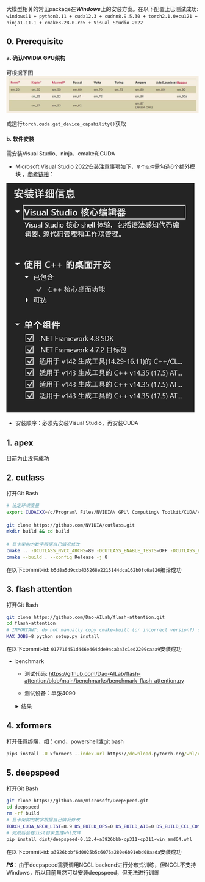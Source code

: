大模型相关的常见package在***Windows***上的安装方案。在以下配置上已测试成功: ```windows11 + python3.11 + cuda12.3 + cudnn8.9.5.30 + torch2.1.0+cu121 + ninja1.11.1 + cmake3.28.0-rc5 + Visual Studio 2022```

## 0. Prerequisite
#### a. 确认NVIDIA GPU架构
可根据下图
![image info](./images/torch_cuda_list.png "torch_cuda_list")

或运行```torch.cuda.get_device_capability()```获取

#### b. 软件安装
需安装Visual Studio、ninja、cmake和CUDA

- Microsoft Visual Studio 2022安装注意事项如下，`单个组件`需勾选6个额外模块 ，[参考链接](https://blog.csdn.net/feking2/article/details/130160845)：

![image info](./images/microsoft_visual_studio_components.png "microsoft_visual_studio_components")

- 安装顺序：必须先安装Visual Studio，再安装CUDA

## 1. apex
目前为止没有成功

## 2. cutlass
打开Git Bash
```bash
# 设定环境变量
export CUDACXX=/c/Program\ Files/NVIDIA\ GPU\ Computing\ Toolkit/CUDA/v12.3/bin/nvcc

git clone https://github.com/NVIDIA/cutlass.git
mkdir build && cd build

# 显卡架构的数字根据自己情况修改
cmake .. -DCUTLASS_NVCC_ARCHS=89 -DCUTLASS_ENABLE_TESTS=OFF -DCUTLASS_ENABLE_LIBRARY=OFF -DCUTLASS_UNITY_BUILD_ENABLED=ON
cmake --build . --config Release -j 8
```
在以下commit-id: `b5d8a5d9ccb435268e2215144dca162b0fc6a826`编译成功

## 3. flash attention
打开Git Bash
```bash
git clone https://github.com/Dao-AILab/flash-attention.git
cd flash-attention
# IMPORTANT: do not manually copy cmake-built (or incorrect version?) cutlass code to flash-attention/csrc/cutlass
MAX_JOBS=8 python setup.py install
```
在以下commit-id: `017716451d446e464dde9aca3a3c1ed2209caaa9`安装成功

- benchmark

  - 测试代码: https://github.com/Dao-AILab/flash-attention/blob/main/benchmarks/benchmark_flash_attention.py

  - 测试设备：单张4090

  <details>
    <summary>结果</summary>
    <table>
      <tr> <td rowspan="2" style="text-align:center">is causal</td>  <td rowspan="2" style="text-align:center">head dim</td> <td rowspan="2" style="text-align:center">batch size</td> <td rowspan="2" style="text-align:center">seq length</td> <td rowspan="2" style="text-align:center">Model</td> <td colspan="3" style="text-align:center">Speed (TFLOPS/s)</td> </tr>
      <tr> <td>fwd</td>  <td>bwd</td>  <td>fwd+bwd</td> </tr>
      <tr> <td>false</td> <td>64</td> <td>32</td> <td>512</td> <td>Flash2</td> <td>149.21</td> <td>91.05</td> <td>102.46</td> </tr>
      <tr> <td>false</td> <td>64</td> <td>32</td> <td>512</td> <td>Pytorch</td> <td>20.04</td> <td>22.91</td> <td>22.01</td> </tr>
      <tr> <td>false</td> <td>64</td> <td>32</td> <td>512</td> <td>xformers.cutlass</td> <td>126.21</td> <td>74.03</td> <td>83.95</td> </tr>
      <tr> <td>false</td> <td>64</td> <td>32</td> <td>512</td> <td>xformers.flash</td> <td>161.29</td> <td>99.23</td> <td>111.49</td> </tr>
      <tr> <td>false</td> <td>64</td> <td>16</td> <td>1024</td> <td>Flash2</td> <td>167.81</td> <td>124.49</td> <td>134.40</td> </tr>
      <tr> <td>false</td> <td>64</td> <td>16</td> <td>1024</td> <td>Pytorch</td> <td>21.43</td> <td>25.68</td> <td>24.30</td> </tr>
      <tr> <td>false</td> <td>64</td> <td>16</td> <td>1024</td> <td>xformers.cutlass</td> <td>132.98</td> <td>78.03</td> <td>88.48</td> </tr>
      <tr> <td>false</td> <td>64</td> <td>16</td> <td>1024</td> <td>xformers.flash</td> <td>164.71</td> <td>124.29</td> <td>133.66</td> </tr>
      <tr> <td>false</td> <td>64</td> <td>8</td> <td>2048</td> <td>Flash2</td> <td>169.75</td> <td>123.30</td> <td>133.76</td> </tr>
      <tr> <td>false</td> <td>64</td> <td>8</td> <td>2048</td> <td>Pytorch</td> <td>25.58</td> <td>27.19</td> <td>26.71</td> </tr>
      <tr> <td>false</td> <td>64</td> <td>8</td> <td>2048</td> <td>xformers.cutlass</td> <td>136.01</td> <td>77.43</td> <td>88.29</td> </tr>
      <tr> <td>false</td> <td>64</td> <td>8</td> <td>2048</td> <td>xformers.flash</td> <td>168.51</td> <td>13.641</td> <td>144.26</td> </tr>
      <tr> <td>false</td> <td>64</td> <td>4</td> <td>4096</td> <td>Flash2</td> <td>141.27</td> <td>142.01</td> <td>141.79</td> </tr>
      <tr> <td>false</td> <td>64</td> <td>4</td> <td>4096</td> <td>Pytorch</td> <td>26.39</td> <td>0.64</td> <td>0.89</td> </tr>
      <tr> <td>false</td> <td>64</td> <td>4</td> <td>4096</td> <td>xformers.cutlass</td> <td>134.51</td> <td>67.28</td> <td>78.49</td> </tr>
      <tr> <td>false</td> <td>64</td> <td>4</td> <td>4096</td> <td>xformers.flash</td> <td>5.52</td> <td>152.40</td> <td>17.71</td> </tr>
      <tr> <td>true</td> <td>64</td> <td>32</td> <td>512</td> <td>Flash2</td> <td>2.13</td> <td>43.81</td> <td>6.65</td> </tr>
      <tr> <td>true</td> <td>64</td> <td>32</td> <td>512</td> <td>Pytorch</td> <td>7.49</td> <td>10.79</td> <td>9.58</td> </tr>
      <tr> <td>true</td> <td>64</td> <td>32</td> <td>512</td> <td>xformers.cutlass</td> <td>100.97</td> <td>56.74</td> <td>64.85</td> </tr>
      <tr> <td>true</td> <td>64</td> <td>32</td> <td>512</td> <td>xformers.flash</td> <td>2.38</td> <td>7.61</td> <td>4.68</td> </tr>
      <tr> <td>true</td> <td>64</td> <td>16</td> <td>1024</td> <td>Flash2</td> <td>3.36</td> <td>89.96</td> <td>10.73</td> </tr>
      <tr> <td>true</td> <td>64</td> <td>16</td> <td>1024</td> <td>Pytorch</td> <td>8.35</td> <td>12.27</td> <td>10.82</td> </tr>
      <tr> <td>true</td> <td>64</td> <td>16</td> <td>1024</td> <td>xformers.cutlass</td> <td>115.96</td> <td>58.43</td> <td>68.08</td> </tr>
      <tr> <td>true</td> <td>64</td> <td>16</td> <td>1024</td> <td>xformers.flash</td> <td>3.06</td> <td>90.85</td> <td>9.87</td> </tr>
      <tr> <td>true</td> <td>64</td> <td>8</td> <td>2048</td> <td>Flash2</td> <td>5.24</td> <td>112.91</td> <td>16.44</td> </tr>
      <tr> <td>true</td> <td>64</td> <td>8</td> <td>2048</td> <td>Pytorch</td> <td>8.76</td> <td>13.39</td> <td>11.63</td> </tr>
      <tr> <td>true</td> <td>64</td> <td>8</td> <td>2048</td> <td>xformers.cutlass</td> <td>123.37</td> <td>67.61</td> <td>77.63</td> </tr>
      <tr> <td>true</td> <td>64</td> <td>8</td> <td>2048</td> <td>xformers.flash</td> <td>4.37</td> <td>115.97</td> <td>13.99</td> </tr>
      <tr> <td>true</td> <td>64</td> <td>4</td> <td>4096</td> <td>Flash2</td> <td>7.26</td> <td>134.79</td> <td>22.40</td> </tr>
      <tr> <td>true</td> <td>64</td> <td>4</td> <td>4096</td> <td>Pytorch</td> <td>0.22</td> <td>0.35</td> <td>0.30</td> </tr>
      <tr> <td>true</td> <td>64</td> <td>4</td> <td>4096</td> <td>xformers.cutlass</td> <td>129.03</td> <td>70.07</td> <td>80.60</td> </tr>
      <tr> <td>true</td> <td>64</td> <td>4</td> <td>4096</td> <td>xformers.flash</td> <td>6.25</td> <td>103.89</td> <td>19.02</td> </tr>
    </table>
  </details>


## 4. xformers
打开任意终端，如：cmd、powershell或git bash
```cmd
pip3 install -U xformers --index-url https://download.pytorch.org/whl/cu121
```

## 5. deepspeed
打开Git Bash
```bash
git clone https://github.com/microsoft/DeepSpeed.git
cd deepspeed
rm -rf build
# 显卡架构的数字根据自己情况修改
TORCH_CUDA_ARCH_LIST=8.9 DS_BUILD_OPS=0 DS_BUILD_AIO=0 DS_BUILD_CCL_COMM=1 DS_BUILD_CPU_ADAM=1 DS_BUILD_CPU_ADAGRAD=1 DS_BUILD_TRANSFORMER=1 DS_BUILD_TRANSFORMER_INFERENCE=0 DS_BUILD_INFERENCE_CORE_OPS=0 DS_BUILD_CUTLASS_OPS=0 python setup.py build_ext -j8 bdist_wheel 2>&1 | tee build.log
# 完成后会在dist目录生成whl文件
pip install dist/deepspeed-0.12.4+a3926bbb-cp311-cp311-win_amd64.whl
```
在以下commit-id: `a3926bbbf6d0025b5c6076a280e6b91ebd08aada`安装成功

***PS***：由于deepspeed需要调用NCCL backend进行分布式训练，但NCCL不支持Windows，所以目前虽然可以安装deepspeed，但无法进行训练